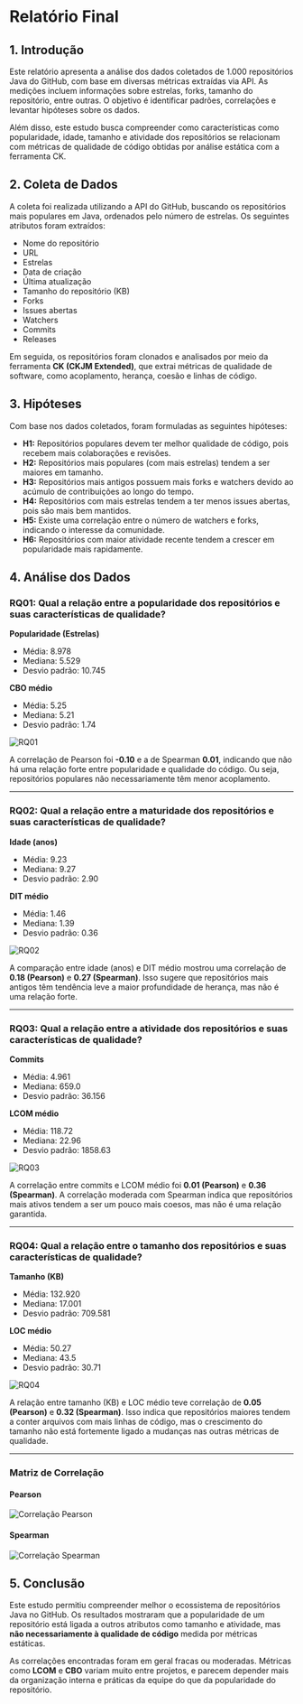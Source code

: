 # Relatório Final

## 1. Introdução

Este relatório apresenta a análise dos dados coletados de 1.000 repositórios Java do GitHub, com base em diversas métricas extraídas via API. As medições incluem informações sobre estrelas, forks, tamanho do repositório, entre outras. O objetivo é identificar padrões, correlações e levantar hipóteses sobre os dados.

Além disso, este estudo busca compreender como características como popularidade, idade, tamanho e atividade dos repositórios se relacionam com métricas de qualidade de código obtidas por análise estática com a ferramenta CK.

## 2. Coleta de Dados

A coleta foi realizada utilizando a API do GitHub, buscando os repositórios mais populares em Java, ordenados pelo número de estrelas. Os seguintes atributos foram extraídos:

- Nome do repositório  
- URL  
- Estrelas  
- Data de criação  
- Última atualização  
- Tamanho do repositório (KB)  
- Forks  
- Issues abertas  
- Watchers  
- Commits  
- Releases

Em seguida, os repositórios foram clonados e analisados por meio da ferramenta **CK (CKJM Extended)**, que extrai métricas de qualidade de software, como acoplamento, herança, coesão e linhas de código.

## 3. Hipóteses

Com base nos dados coletados, foram formuladas as seguintes hipóteses:

- **H1:** Repositórios populares devem ter melhor qualidade de código, pois recebem mais colaborações e revisões.
- **H2:** Repositórios mais populares (com mais estrelas) tendem a ser maiores em tamanho.
- **H3:** Repositórios mais antigos possuem mais forks e watchers devido ao acúmulo de contribuições ao longo do tempo.
- **H4:** Repositórios com mais estrelas tendem a ter menos issues abertas, pois são mais bem mantidos.
- **H5:** Existe uma correlação entre o número de watchers e forks, indicando o interesse da comunidade.
- **H6:** Repositórios com maior atividade recente tendem a crescer em popularidade mais rapidamente.

## 4. Análise dos Dados

### RQ01: Qual a relação entre a popularidade dos repositórios e suas características de qualidade?

**Popularidade (Estrelas)**  
- Média: 8.978  
- Mediana: 5.529  
- Desvio padrão: 10.745

**CBO médio**  
- Média: 5.25  
- Mediana: 5.21  
- Desvio padrão: 1.74

![RQ01](graficos/apresentacao_rq01_estrelas_x_cbo.png)

A correlação de Pearson foi **-0.10** e a de Spearman **0.01**, indicando que não há uma relação forte entre popularidade e qualidade do código. Ou seja, repositórios populares não necessariamente têm menor acoplamento.

---

### RQ02: Qual a relação entre a maturidade dos repositórios e suas características de qualidade?

**Idade (anos)**  
- Média: 9.23  
- Mediana: 9.27  
- Desvio padrão: 2.90

**DIT médio**  
- Média: 1.46  
- Mediana: 1.39  
- Desvio padrão: 0.36

![RQ02](graficos/apresentacao_rq02_idade_x_dit.png)

A comparação entre idade (anos) e DIT médio mostrou uma correlação de **0.18 (Pearson)** e **0.27 (Spearman)**. Isso sugere que repositórios mais antigos têm tendência leve a maior profundidade de herança, mas não é uma relação forte.

---

### RQ03: Qual a relação entre a atividade dos repositórios e suas características de qualidade?

**Commits**  
- Média: 4.961  
- Mediana: 659.0  
- Desvio padrão: 36.156

**LCOM médio**  
- Média: 118.72  
- Mediana: 22.96  
- Desvio padrão: 1858.63

![RQ03](graficos/apresentacao_rq03_commits_x_lcom.png)

A correlação entre commits e LCOM médio foi **0.01 (Pearson)** e **0.36 (Spearman)**. A correlação moderada com Spearman indica que repositórios mais ativos tendem a ser um pouco mais coesos, mas não é uma relação garantida.

---

### RQ04: Qual a relação entre o tamanho dos repositórios e suas características de qualidade?

**Tamanho (KB)**  
- Média: 132.920  
- Mediana: 17.001  
- Desvio padrão: 709.581

**LOC médio**  
- Média: 50.27  
- Mediana: 43.5  
- Desvio padrão: 30.71

![RQ04](graficos/apresentacao_rq04_tamanho_x_loc.png)

A relação entre tamanho (KB) e LOC médio teve correlação de **0.05 (Pearson)** e **0.32 (Spearman)**. Isso indica que repositórios maiores tendem a conter arquivos com mais linhas de código, mas o crescimento do tamanho não está fortemente ligado a mudanças nas outras métricas de qualidade.

---

### Matriz de Correlação

#### Pearson
![Correlação Pearson](graficos/correlacao_pearson.png)

#### Spearman
![Correlação Spearman](graficos/correlacao_spearman.png)

## 5. Conclusão

Este estudo permitiu compreender melhor o ecossistema de repositórios Java no GitHub. Os resultados mostraram que a popularidade de um repositório está ligada a outros atributos como tamanho e atividade, mas **não necessariamente à qualidade de código** medida por métricas estáticas.

As correlações encontradas foram em geral fracas ou moderadas. Métricas como **LCOM** e **CBO** variam muito entre projetos, e parecem depender mais da organização interna e práticas da equipe do que da popularidade do repositório.
